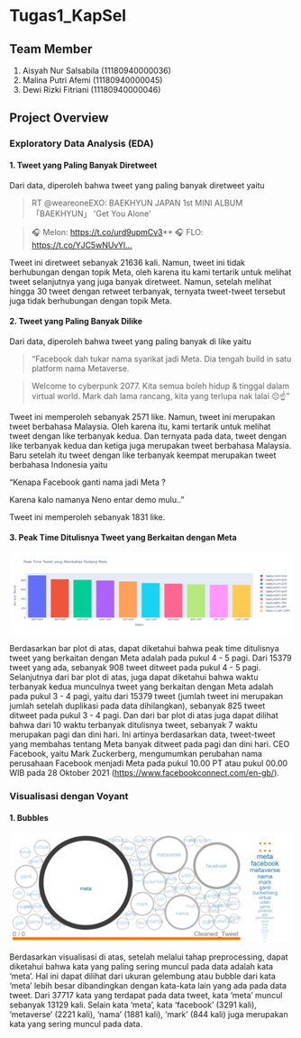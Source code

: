 # Tugas1_KapSel 
## Team Member
1. Aisyah Nur Salsabila (11180940000036)
2. Malina Putri Afemi   (11180940000045)
3. Dewi Rizki Fitriani  (11180940000046)
## Project Overview
### Exploratory Data Analysis (EDA)

#### 1. Tweet yang Paling Banyak Diretweet
Dari data, diperoleh bahwa tweet yang paling banyak diretweet yaitu

>RT @weareoneEXO: BAEKHYUN JAPAN 1st MINI ALBUM 「BAEKHYUN」
>'Get You Alone'

>🎧 Melon: https://t.co/urd9upmCv3**
>🎧 FLO: https://t.co/YJC5wNUvYl…

Tweet ini diretweet sebanyak 21636 kali. Namun, tweet ini tidak berhubungan dengan topik Meta, oleh karena itu kami tertarik untuk melihat tweet selanjutnya yang juga banyak diretweet. Namun, setelah melihat hingga 30 tweet dengan retweet terbanyak, ternyata tweet-tweet tersebut juga tidak berhubungan dengan topik Meta.

#### 2. Tweet yang Paling Banyak Dilike
Dari data, diperoleh bahwa tweet yang paling banyak di like yaitu

>“Facebook dah tukar nama syarikat jadi Meta. Dia tengah build in satu platform nama Metaverse. 

>Welcome to cyberpunk 2077. Kita semua boleh hidup &amp; tinggal dalam virtual world. Mark dah lama rancang, kita yang terlupa nak lalai 😔☝️”

Tweet ini memperoleh sebanyak 2571 like. Namun, tweet ini merupakan tweet berbahasa Malaysia. Oleh karena itu, kami tertarik untuk melihat tweet dengan like terbanyak kedua. Dan ternyata pada data, tweet dengan like terbanyak kedua dan ketiga juga merupakan tweet berbahasa Malaysia. Baru setelah itu tweet dengan like terbanyak keempat merupakan tweet berbahasa Indonesia yaitu

“Kenapa Facebook ganti nama jadi Meta ?

Karena kalo namanya Neno entar demo mulu..”

Tweet ini memperoleh sebanyak 1831 like.

#### 3. Peak Time Ditulisnya Tweet yang Berkaitan dengan Meta

![alt text](https://github.com/dewirizki/Tugas1_KapSel/blob/main/Image/Peak%20Time.png)

Berdasarkan bar plot di atas, dapat diketahui bahwa peak time ditulisnya tweet yang berkaitan dengan Meta adalah pada pukul 4 - 5 pagi. Dari 15379 tweet yang ada, sebanyak 908 tweet ditweet pada pukul 4 - 5 pagi. Selanjutnya dari bar plot di atas, juga dapat diketahui bahwa waktu terbanyak kedua munculnya tweet yang berkaitan dengan Meta adalah pada pukul 3 - 4 pagi, yaitu dari 15379 tweet (jumlah tweet ini merupakan jumlah setelah duplikasi pada data dihilangkan), sebanyak 825 tweet ditweet pada pukul 3 - 4 pagi. Dan dari bar plot di atas juga dapat dilihat bahwa dari 10 waktu terbanyak ditulisnya tweet, sebanyak 7 waktu merupakan pagi dan dini hari. Ini artinya berdasarkan data, tweet-tweet yang membahas tentang Meta banyak ditweet pada pagi dan dini hari. CEO Facebook, yaitu Mark Zuckerberg, mengumumkan perubahan nama perusahaan Facebook menjadi Meta pada pukul 10.00 PT atau pukul 00.00 WIB pada 28 Oktober 2021 (https://www.facebookconnect.com/en-gb/).

### Visualisasi dengan Voyant

#### 1. Bubbles

![alt text](https://github.com/dewirizki/Tugas1_KapSel/blob/main/Image/Bubbles.png)

Berdasarkan visualisasi di atas, setelah melalui tahap preprocessing, dapat diketahui bahwa kata yang paling sering muncul pada data adalah kata ‘meta’. Hal ini dapat dilihat dari ukuran gelembung atau bubble dari kata ‘meta’ lebih besar dibandingkan dengan kata-kata lain yang ada pada data tweet. Dari 37717 kata yang terdapat pada data tweet, kata ‘meta’ muncul sebanyak 13129 kali. Selain kata ‘meta’, kata ‘facebook’ (3291 kali), ‘metaverse’ (2221 kali), ‘nama’ (1881 kali), ‘mark’ (844 kali)  juga merupakan kata yang sering muncul pada data.
